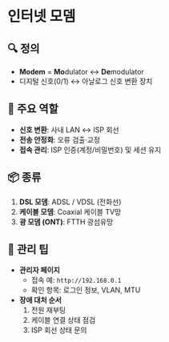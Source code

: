 # 인터넷 모뎀

## 🔍 정의
- **Modem** = **Mo**dulator ↔ **De**modulator  
- 디지털 신호(0/1) ↔ 아날로그 신호 변환 장치

## 🚀 주요 역할
- **신호 변환**: 사내 LAN ↔ ISP 회선  
- **전송 안정화**: 오류 검출·교정  
- **접속 관리**: ISP 인증(계정/비밀번호) 및 세션 유지

## 📦 종류
1. **DSL 모뎀**: ADSL / VDSL (전화선)  
2. **케이블 모뎀**: Coaxial 케이블 TV망  
3. **광 모뎀 (ONT)**: FTTH 광섬유망

## 🔧 관리 팁
- **관리자 페이지**  
  - 접속 예: `http://192.168.0.1`  
  - 확인 항목: 로그인 정보, VLAN, MTU  
- **장애 대처 순서**  
  1. 전원 재부팅  
  2. 케이블 연결 상태 점검  
  3. ISP 회선 상태 문의  
